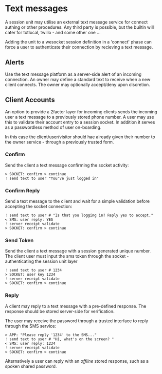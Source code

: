 # Text messages

A session unit may utilise an external text message service for connect authing or other procedures. Any third party is possible, but the builtin will cater for txtlocal, twillo - and some other one ...

Adding the unit to a wesocket session definition in a 'connect' phase can force a user to authenticate their connection by recieving a text message.

## Alerts

Use the text message platform as a server-side alert of an incoming connection. An owner may define a standard text to receive when a new client connects. The owner may optionally accept/deny upon discretion.


## Client Accounts

An option to provide a 2factor layer for incoming clients sends the incoming user a text message to a previously stored phone number. A user may use this to validate their account entry to a session socket. In addition it serves as a passwordless method of user on-boarding.

In this case the client/user/visitor should hae already given their number to the owner service - through a previously trusted form.

### Confirm

Send the client a text message confirming the socket activity:

    > SOCKET: confirm > continue
    ! send text to user "You've just logged in"

### Confirm Reply

Send a text message to the client and wait for a simple validation before accepting
the socket connection:

    ! send text to user # "Is that you logging in? Reply yes to accept."
    < SMS: user reply: YES
    ! server receipt validate
    > SOCKET: confirm > continue


### Send Token

Send the client a text message with a session generated unique number. The client user must input the sms token through the socket - authenticating the session unit layer

    ! send text to user # 1234
    > SOCKET: user key 1234
    ! server receipt validate
    > SOCKET: confirm > continue


### Reply

A client may reply to a text message with a pre-defined response. The response should be stored server-side for verification.

The user may receive the password through a trusted interface to reply through the SMS service:

    > APP: "Please reply '1234' to the SMS..."
    ! send text to user # "Hi, what's on the screen? "
    < SMS: user reply: 1234
    ! server receipt validate
    > SOCKET: confirm > continue

Alternatively a user can reply with an _offline_ stored response, such as a spoken shared password.


